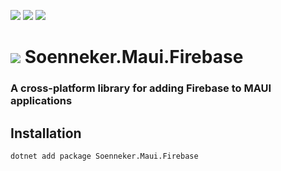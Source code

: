 ﻿[![](https://img.shields.io/nuget/v/soenneker.maui.firebase.svg?style=for-the-badge)](https://www.nuget.org/packages/soenneker.maui.firebase/)
[![](https://img.shields.io/github/actions/workflow/status/soenneker/soenneker.maui.firebase/publish-package.yml?style=for-the-badge)](https://github.com/soenneker/soenneker.maui.firebase/actions/workflows/publish-package.yml)
[![](https://img.shields.io/nuget/dt/soenneker.maui.firebase.svg?style=for-the-badge)](https://www.nuget.org/packages/soenneker.maui.firebase/)

# ![](https://user-images.githubusercontent.com/4441470/224455560-91ed3ee7-f510-4041-a8d2-3fc093025112.png) Soenneker.Maui.Firebase
### A cross-platform library for adding Firebase to MAUI applications

## Installation

```
dotnet add package Soenneker.Maui.Firebase
```
